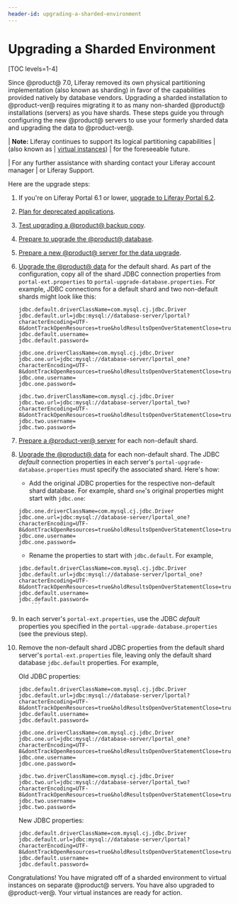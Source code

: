 ```yaml
---
header-id: upgrading-a-sharded-environment
---
```


# Upgrading a Sharded Environment

[TOC levels=1-4]

Since @product@ 7.0, Liferay removed its own physical partitioning
implementation (also known as sharding) in favor of the capabilities provided
natively by database vendors. Upgrading a sharded installation to @product-ver@
requires migrating it to as many non-sharded @product@ installations (servers)
as you have shards. These steps guide you through configuring the new @product@
servers to use your formerly sharded data and upgrading the data to
@product-ver@.

| **Note:** Liferay continues to support its logical partitioning capabilities
| (also known as
| [virtual instances](/docs/7-2/user/-/knowledge_base/u/setting-up-a-virtual-instance))
| for the foreseeable future.

| For any further assistance with sharding contact your Liferay account manager
| or Liferay Support.

Here are the upgrade steps:

1.  If you're on Liferay Portal 6.1 or lower,
    [upgrade to Liferay Portal 6.2](/docs/6-2/deploy/-/knowledge_base/d/upgrading-liferay).

2.  [Plan for deprecated applications](/docs/7-2/deploy/-/knowledge_base/d/planning-for-deprecated-applications).

3.  [Test upgrading a @product@ backup copy](/docs/7-2/deploy/-/knowledge_base/d/test-upgrading-a-product-backup-copy).

4.  [Prepare to upgrade the @product@ database](/docs/7-2/deploy/-/knowledge_base/d/preparing-to-upgrade-the-product-database).

4.  [Prepare a new @product@ server for the data upgrade](/docs/7-2/deploy/-/knowledge_base/d/preparing-a-new-product-server-for-data-upgrade).

5.  [Upgrade the @product@ data](/docs/7-2/deploy/-/knowledge_base/d/upgrading-the-product-data)
    for the default shard. As part of the configuration, copy all of the shard
    JDBC connection properties from `portal-ext.properties` to
    `portal-upgrade-database.properties`. For example, JDBC connections for a
    default shard and two non-default shards might look like this:

    ```properties
    jdbc.default.driverClassName=com.mysql.cj.jdbc.Driver
    jdbc.default.url=jdbc:mysql://database-server/lportal?characterEncoding=UTF-8&dontTrackOpenResources=true&holdResultsOpenOverStatementClose=true&serverTimezone=GMT&useFastDateParsing=false&useUnicode=true
    jdbc.default.username=
    jdbc.default.password=

    jdbc.one.driverClassName=com.mysql.cj.jdbc.Driver
    jdbc.one.url=jdbc:mysql://database-server/lportal_one?characterEncoding=UTF-8&dontTrackOpenResources=true&holdResultsOpenOverStatementClose=true&useFastDateParsing=false&useUnicode=true
    jdbc.one.username=
    jdbc.one.password=

    jdbc.two.driverClassName=com.mysql.cj.jdbc.Driver
    jdbc.two.url=jdbc:mysql://database-server/lportal_two?characterEncoding=UTF-8&dontTrackOpenResources=true&holdResultsOpenOverStatementClose=true&useFastDateParsing=false&useUnicode=true
    jdbc.two.username=
    jdbc.two.password=
    ```

5.  [Prepare a @product-ver@ server](/docs/7-2/deploy/-/knowledge_base/d/preparing-a-new-product-server-for-data-upgrade)
    for each non-default shard.

6.  [Upgrade the @product@ data](/docs/7-2/deploy/-/knowledge_base/d/upgrading-the-product-data)
    for each non-default shard. The JDBC *default* connection properties in each
    server's `portal-upgrade-database.properties` must specify the associated
    shard. Here's how:

    -   Add the original JDBC properties for the respective non-default shard
        database. For example, shard `one`'s original properties might start with `jdbc.one`:

    ```properties
    jdbc.one.driverClassName=com.mysql.cj.jdbc.Driver
    jdbc.one.url=jdbc:mysql://database-server/lportal_one?characterEncoding=UTF-8&dontTrackOpenResources=true&holdResultsOpenOverStatementClose=true&useFastDateParsing=false&useUnicode=true
    jdbc.one.username=
    jdbc.one.password=
    ```

    -   Rename the properties to start with `jdbc.default`. For example,

    ```properties
    jdbc.default.driverClassName=com.mysql.cj.jdbc.Driver
    jdbc.default.url=jdbc:mysql://database-server/lportal_one?characterEncoding=UTF-8&dontTrackOpenResources=true&holdResultsOpenOverStatementClose=true&useFastDateParsing=false&useUnicode=true
    jdbc.default.username=
    jdbc.default.password=
        ```

7.  In each server's `portal-ext.properties`, use the JDBC *default* properties
    you specified in the `portal-upgrade-database.properties` (see the previous
    step).

8.  Remove the non-default shard JDBC properties from the default shard server's
    `portal-ext.properties` file, leaving only the default shard database
    `jdbc.default` properties. For example,

    Old JDBC properties:

    ```properties
    jdbc.default.driverClassName=com.mysql.cj.jdbc.Driver
    jdbc.default.url=jdbc:mysql://database-server/lportal?characterEncoding=UTF-8&dontTrackOpenResources=true&holdResultsOpenOverStatementClose=true&useFastDateParsing=false&useUnicode=true
    jdbc.default.username=
    jdbc.default.password=

    jdbc.one.driverClassName=com.mysql.cj.jdbc.Driver
    jdbc.one.url=jdbc:mysql://database-server/lportal_one?characterEncoding=UTF-8&dontTrackOpenResources=true&holdResultsOpenOverStatementClose=true&useFastDateParsing=false&useUnicode=true
    jdbc.one.username=
    jdbc.one.password=

    jdbc.two.driverClassName=com.mysql.cj.jdbc.Driver
    jdbc.two.url=jdbc:mysql://database-server/lportal_two?characterEncoding=UTF-8&dontTrackOpenResources=true&holdResultsOpenOverStatementClose=true&useFastDateParsing=false&useUnicode=true
    jdbc.two.username=
    jdbc.two.password=
    ```

    New JDBC properties:

    ```properties
    jdbc.default.driverClassName=com.mysql.cj.jdbc.Driver
    jdbc.default.url=jdbc:mysql://database-server/lportal?characterEncoding=UTF-8&dontTrackOpenResources=true&holdResultsOpenOverStatementClose=true&useFastDateParsing=false&useUnicode=true
    jdbc.default.username=
    jdbc.default.password=
    ```

Congratulations! You have migrated off of a sharded environment to virtual
instances on separate @product@ servers. You have also upgraded to
@product-ver@. Your virtual instances are ready for action.
